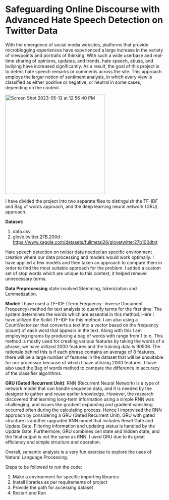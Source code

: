 # Safeguarding Online Discourse with Advanced Hate Speech Detection on Twitter Data

With the emergence of social media websites, platforms that provide microblogging experiences have experienced a large increase in the variety of viewpoints and portraits of thinking. With such a wide userbase and real-time sharing of opinions, updates, and trends, hate
speech, abuse, and bullying have increased significantly. As a result, the goal of this project is to detect hate speech remarks or comments across the site. This approach employs the larger notion of sentiment analysis, in which every view is classified as either positive or
negative, or neutral in some cases, depending on the context.

<img width="315" alt="Screen Shot 2023-05-12 at 12 56 40 PM" src="https://github.com/srirakshareddy/Semantic-analysis/assets/132956605/a8de85f6-fedd-4528-8576-7afb6a0588d7">

I have divided the project into two separate files to distinguish the TF-IDF and Bag of words approach, and the deep learning neural network (GRU) approach. 

**Dataset:**
1. data.csv
2. glove.twitter.27B.200d :
https://www.kaggle.com/datasets/fullmetal26/glovetwitter27b100dtxt

Hate speech detection on twitter data needed an specific environment creation where our data processing and models would work optimally. I have applied a few models and then taken an approach to compare them in order to find the most suitable approach for the problem.
I added a custom set of stop words which are unique to this context, it helped remove unnecessary terms. 

**Data Preprocessing** state involved Stemming, tokenization and Lemmatization. 

**Model:** I have used a TF-IDF (Term Frequency- Inverse Document Frequency) method for text analysis to quantify terms for the first time. The system determines the words which are essential in this method. Here I have utilized the Scikit TF-IDF for this method. I am also using a CountVectorizer that converts a text into a vector based on the frequency (count) of each word that appears in the text. Along with this I am employing ngrams by producing a bag of words with range from 1 to n, This method is mostly used for creating various features by taking the words of a phrase, we have utilized 2000 features and the training data is 90506. The rationale behind this is if each phrase contains an average of 8 features, there will be a large number of features in the dataset that will be unsuitable for our processor because of which I have utilizing 2000 features, I have also used the Bag of words method to compare the difference in accuracy of the classifier algorithms.

**GRU (Gated Recurrent Unit)**: RNN (Recurrent Neural Network) is a type of network model that can handle sequence data, and it is needed by the designer to gather and reuse earlier knowledge. However, the research discovered that learning long-term information using a simple RNN was challenging, and issues like gradient expanding and gradient vanishing occurred often during the calculating process. Hence I improvised the RNN approach by considering a GRU (Gated Recurrent Unit). GRU with gated structure is another upgraded RNN model that includes Reset Gate and Update Gate. Filtering information and updating status is handled by the Update Gate. Furthermore, GRU combines cell state and hidden state, and the final output is not the same as RNN. I used GRU due to its great efficiency and simple structure and operation.

Overall, semantic analysis is a very fun exercise to explore the uses of Natural Language Processing.

Steps to be followed to run the code:
1. Make a environment for specific importing libraries
2. Install libraries as per requirements of project
3. Provide the path for accessing dataset
4. Restart and Run
